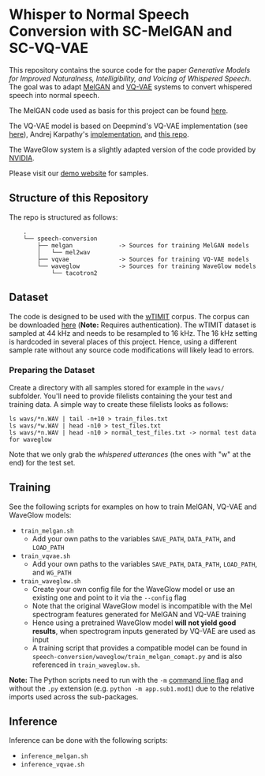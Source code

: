 # Whisper to Normal Speech Conversion with SC-MelGAN and SC-VQ-VAE

This repository contains the source code for the paper *Generative Models for Improved Naturalness, Intelligibility, and Voicing of Whispered Speech*. 
The goal was to adapt [MelGAN](https://arxiv.org/abs/1910.06711) and [VQ-VAE](https://arxiv.org/abs/1711.00937) systems to convert whispered speech into normal speech. 

The MelGAN code used as basis for this project can be found [here](https://github.com/descriptinc/melgan-neurips). 

The VQ-VAE model is based on Deepmind's VQ-VAE implementation (see [here](https://github.com/deepmind/sonnet/blob/v2/sonnet/src/nets/vqvae.py)), 
Andrej Karpathy's [implementation](https://github.com/karpathy/deep-vector-quantization), and [this repo](https://github.com/swasun/VQ-VAE-Speech).   

The WaveGlow system is a slightly adapted version of the code provided by [NVIDIA](https://github.com/NVIDIA/waveglow). 

Please visit our [demo website](https://th-nuernberg.github.io/speech-conversion-demo/) for samples. 

## Structure of this Repository

The repo is structured as follows:
```
    .
    └── speech-conversion
        ├── melgan             -> Sources for training MelGAN models
        │   └── mel2wav
        ├── vqvae              -> Sources for training VQ-VAE models
        └── waveglow           -> Sources for training WaveGlow models
            └── tacotron2
```

## Dataset

The code is designed to be used with the [wTIMIT](http://isle.illinois.edu/sst/data/wTIMIT/index.html) corpus. 
The corpus can be downloaded [here](http://ifp-08.ifp.uiuc.edu/protected/wTIMIT) (**Note:** Requires authentication).
The wTIMIT dataset is sampled at 44 kHz and needs to be resampled to 16 kHz. 
The 16 kHz setting is hardcoded in several places of this project. 
Hence, using a different sample rate without any source code modifications will likely lead to errors. 

### Preparing the Dataset
Create a directory with all samples stored for example in the `wavs/` subfolder. 
You'll need to provide filelists containing the your test and training data. 
A simple way to create these filelists looks as follows:
   ```command
   ls wavs/*n.WAV | tail -n+10 > train_files.txt
   ls wavs/*w.WAV | head -n10 > test_files.txt
   ls wavs/*n.WAV | head -n10 > normal_test_files.txt -> normal test data for waveglow
   ```
Note that we only grab the *whispered utterances* (the ones with "w" at the end) for the test set. 

## Training
See the following scripts for examples on how to train MelGAN, VQ-VAE and WaveGlow models:
- `train_melgan.sh`
  - Add your own paths to the variables `SAVE_PATH`, `DATA_PATH`, and `LOAD_PATH`
- `train_vqvae.sh`
   - Add your own paths to the variables `SAVE_PATH`, `DATA_PATH`, `LOAD_PATH`, and `WG_PATH`
- `train_waveglow.sh`
    - Create your own config file for the WaveGlow model or use an existing one and point to it via the `--config` flag
    - Note that the original WaveGlow model is incompatible with the Mel spectrogram features generated for MelGAN and VQ-VAE training
    - Hence using a pretrained WaveGlow model **will not yield good results**, when spectrogram inputs generated by VQ-VAE are used as input
    - A training script that provides a compatible model can be found in `speech-conversion/waveglow/train_melgan_comapt.py` and is also referenced in `train_waveglow.sh`.
  
**Note:** The Python scripts need to run with the `-m` [command line flag](https://docs.python.org/3.8/using/cmdline.html#cmdoption-m) and without the `.py` extension (e.g. `python -m app.sub1.mod1`) due to the relative imports used across the sub-packages.  

## Inference

Inference can be done with the following scripts:
- `inference_melgan.sh`
- `inference_vqvae.sh`
